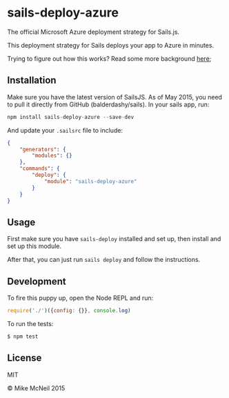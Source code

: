 # sails-deploy-azure

The official Microsoft Azure deployment strategy for Sails.js.

This deployment strategy for Sails deploys your app to Azure in minutes.

Trying to figure out how this works? Read some more background [here](https://github.com/balderdashy/sails/pull/2667#issuecomment-75474760);


## Installation

Make sure you have the latest version of SailsJS. As of May 2015, you need to pull it directly from GitHub (balderdashy/sails). In your sails app, run:

```js
npm install sails-deploy-azure --save-dev
```

And update your `.sailsrc` file to include:

```json
{
    "generators": {
        "modules": {}
    },
    "commands": {
        "deploy": {
            "module": "sails-deploy-azure"
        }
    }
}
```


## Usage

First make sure you have `sails-deploy` installed and set up, then install and set up this module.

After that, you can just run `sails deploy` and follow the instructions.


## Development

To fire this puppy up, open the Node REPL and run:

```js
require('./')({config: {}}, console.log)
```

To run the tests:

```bash
$ npm test
```



## License

MIT

&copy; Mike McNeil 2015
